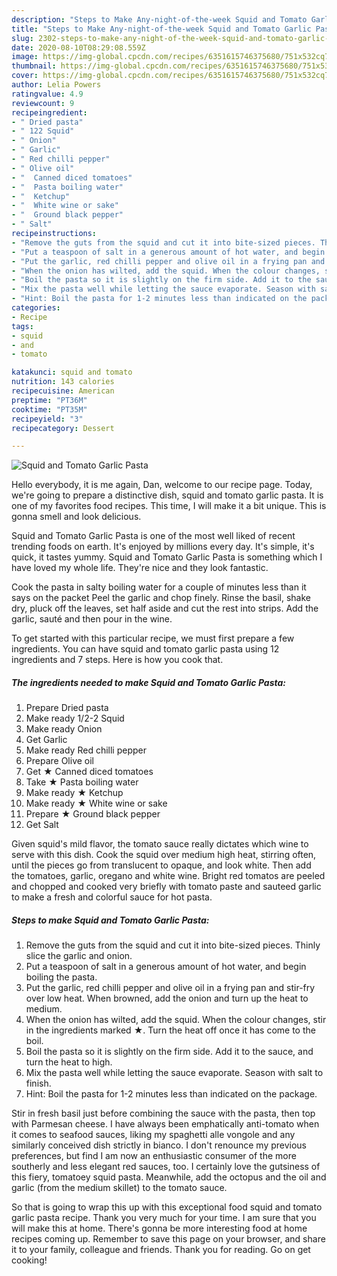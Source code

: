 ```yaml
---
description: "Steps to Make Any-night-of-the-week Squid and Tomato Garlic Pasta"
title: "Steps to Make Any-night-of-the-week Squid and Tomato Garlic Pasta"
slug: 2302-steps-to-make-any-night-of-the-week-squid-and-tomato-garlic-pasta
date: 2020-08-10T08:29:08.559Z
image: https://img-global.cpcdn.com/recipes/6351615746375680/751x532cq70/squid-and-tomato-garlic-pasta-recipe-main-photo.jpg
thumbnail: https://img-global.cpcdn.com/recipes/6351615746375680/751x532cq70/squid-and-tomato-garlic-pasta-recipe-main-photo.jpg
cover: https://img-global.cpcdn.com/recipes/6351615746375680/751x532cq70/squid-and-tomato-garlic-pasta-recipe-main-photo.jpg
author: Lelia Powers
ratingvalue: 4.9
reviewcount: 9
recipeingredient:
- " Dried pasta"
- " 122 Squid"
- " Onion"
- " Garlic"
- " Red chilli pepper"
- " Olive oil"
- "  Canned diced tomatoes"
- "  Pasta boiling water"
- "  Ketchup"
- "  White wine or sake"
- "  Ground black pepper"
- " Salt"
recipeinstructions:
- "Remove the guts from the squid and cut it into bite-sized pieces. Thinly slice the garlic and onion."
- "Put a teaspoon of salt in a generous amount of hot water, and begin boiling the pasta."
- "Put the garlic, red chilli pepper and olive oil in a frying pan and stir-fry over low heat. When browned, add the onion and turn up the heat to medium."
- "When the onion has wilted, add the squid. When the colour changes, stir in the ingredients marked ★. Turn the heat off once it has come to the boil."
- "Boil the pasta so it is slightly on the firm side. Add it to the sauce, and turn the heat to high."
- "Mix the pasta well while letting the sauce evaporate. Season with salt to finish."
- "Hint: Boil the pasta for 1-2 minutes less than indicated on the package."
categories:
- Recipe
tags:
- squid
- and
- tomato

katakunci: squid and tomato 
nutrition: 143 calories
recipecuisine: American
preptime: "PT36M"
cooktime: "PT35M"
recipeyield: "3"
recipecategory: Dessert

---
```



![Squid and Tomato Garlic Pasta](https://img-global.cpcdn.com/recipes/6351615746375680/751x532cq70/squid-and-tomato-garlic-pasta-recipe-main-photo.jpg)

Hello everybody, it is me again, Dan, welcome to our recipe page. Today, we're going to prepare a distinctive dish, squid and tomato garlic pasta. It is one of my favorites food recipes. This time, I will make it a bit unique. This is gonna smell and look delicious.

Squid and Tomato Garlic Pasta is one of the most well liked of recent trending foods on earth. It's enjoyed by millions every day. It's simple, it's quick, it tastes yummy. Squid and Tomato Garlic Pasta is something which I have loved my whole life. They're nice and they look fantastic.

Cook the pasta in salty boiling water for a couple of minutes less than it says on the packet Peel the garlic and chop finely. Rinse the basil, shake dry, pluck off the leaves, set half aside and cut the rest into strips. Add the garlic, sauté and then pour in the wine.


To get started with this particular recipe, we must first prepare a few ingredients. You can have squid and tomato garlic pasta using 12 ingredients and 7 steps. Here is how you cook that.

<!--inarticleads1-->

##### The ingredients needed to make Squid and Tomato Garlic Pasta:

1. Prepare  Dried pasta
1. Make ready  1/2-2 Squid
1. Make ready  Onion
1. Get  Garlic
1. Make ready  Red chilli pepper
1. Prepare  Olive oil
1. Get  ★ Canned diced tomatoes
1. Take  ★ Pasta boiling water
1. Make ready  ★ Ketchup
1. Make ready  ★ White wine or sake
1. Prepare  ★ Ground black pepper
1. Get  Salt


Given squid&#39;s mild flavor, the tomato sauce really dictates which wine to serve with this dish. Cook the squid over medium high heat, stirring often, until the pieces go from translucent to opaque, and look white. Then add the tomatoes, garlic, oregano and white wine. Bright red tomatos are peeled and chopped and cooked very briefly with tomato paste and sauteed garlic to make a fresh and colorful sauce for hot pasta. 

<!--inarticleads2-->

##### Steps to make Squid and Tomato Garlic Pasta:

1. Remove the guts from the squid and cut it into bite-sized pieces. Thinly slice the garlic and onion.
1. Put a teaspoon of salt in a generous amount of hot water, and begin boiling the pasta.
1. Put the garlic, red chilli pepper and olive oil in a frying pan and stir-fry over low heat. When browned, add the onion and turn up the heat to medium.
1. When the onion has wilted, add the squid. When the colour changes, stir in the ingredients marked ★. Turn the heat off once it has come to the boil.
1. Boil the pasta so it is slightly on the firm side. Add it to the sauce, and turn the heat to high.
1. Mix the pasta well while letting the sauce evaporate. Season with salt to finish.
1. Hint: Boil the pasta for 1-2 minutes less than indicated on the package.


Stir in fresh basil just before combining the sauce with the pasta, then top with Parmesan cheese. I have always been emphatically anti-tomato when it comes to seafood sauces, liking my spaghetti alle vongole and any similarly conceived dish strictly in bianco. I don&#39;t renounce my previous preferences, but find I am now an enthusiastic consumer of the more southerly and less elegant red sauces, too. I certainly love the gutsiness of this fiery, tomatoey squid pasta. Meanwhile, add the octopus and the oil and garlic (from the medium skillet) to the tomato sauce. 

So that is going to wrap this up with this exceptional food squid and tomato garlic pasta recipe. Thank you very much for your time. I am sure that you will make this at home. There's gonna be more interesting food at home recipes coming up. Remember to save this page on your browser, and share it to your family, colleague and friends. Thank you for reading. Go on get cooking!
